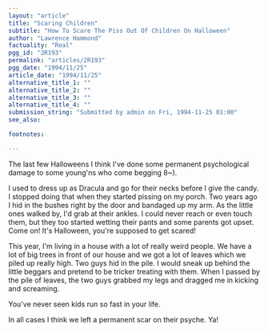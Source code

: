 ```yaml
---
layout: "article"
title: "Scaring Children"
subtitle: "How To Scare The Piss Out Of Children On Halloween"
author: "Lawrence Hammond"
factuality: "Real"
pgg_id: "2R193"
permalink: "articles/2R193"
pgg_date: "1994/11/25"
article_date: "1994/11/25"
alternative_title_1: ""
alternative_title_2: ""
alternative_title_3: ""
alternative_title_4: ""
submission_string: "Submitted by admin on Fri, 1994-11-25 01:00"
see_also:

footnotes: 

---
```

<div>
<p>The last few Halloweens I think I've done some permanent psychological damage to some young'ns who come begging 8~).</p>
<p>I used to dress up as Dracula and go for their necks before I give the candy. I stopped doing that when they started pissing on my porch. Two years ago I hid in the bushes right by the door and bandaged up my arm. As the little ones walked by, I'd grab at their ankles. I could never reach or even touch them, but they too started wetting their pants and some parents got upset. Come on! It's Halloween, you're supposed to get scared!</p>
<p>This year, I'm living in a house with a lot of really weird people. We have a lot of big trees in front of our house and we got a lot of leaves which we piled up really high. Two guys hid in the pile. I would sneak up behind the little beggars and pretend to be tricker treating with them. When I passed by the pile of leaves, the two guys grabbed my legs and dragged me in kicking and screaming.</p>
<p>You've never seen kids run so fast in your life.</p>
<p>In all cases I think we left a permanent scar on their psyche. Ya! <!--Amazon_CLS_IM_END--></p>
</div>

